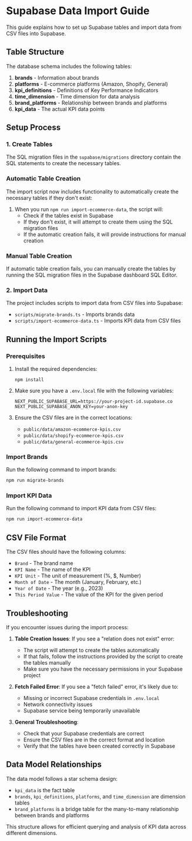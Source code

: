 # Supabase Data Import Guide

This guide explains how to set up Supabase tables and import data from CSV files into Supabase.

## Table Structure

The database schema includes the following tables:

1. **brands** - Information about brands
2. **platforms** - E-commerce platforms (Amazon, Shopify, General)
3. **kpi_definitions** - Definitions of Key Performance Indicators
4. **time_dimension** - Time dimension for data analysis
5. **brand_platforms** - Relationship between brands and platforms
6. **kpi_data** - The actual KPI data points

## Setup Process

### 1. Create Tables

The SQL migration files in the `supabase/migrations` directory contain the SQL statements to create the necessary tables.

### Automatic Table Creation

The import script now includes functionality to automatically create the necessary tables if they don't exist:

1. When you run `npm run import-ecommerce-data`, the script will:
   - Check if the tables exist in Supabase
   - If they don't exist, it will attempt to create them using the SQL migration files
   - If the automatic creation fails, it will provide instructions for manual creation

### Manual Table Creation

If automatic table creation fails, you can manually create the tables by running the SQL migration files in the Supabase dashboard SQL Editor.

### 2. Import Data

The project includes scripts to import data from CSV files into Supabase:

- `scripts/migrate-brands.ts` - Imports brands data
- `scripts/import-ecommerce-data.ts` - Imports KPI data from CSV files

## Running the Import Scripts

### Prerequisites

1. Install the required dependencies:
   ```
   npm install
   ```

2. Make sure you have a `.env.local` file with the following variables:
   ```
   NEXT_PUBLIC_SUPABASE_URL=https://your-project-id.supabase.co
   NEXT_PUBLIC_SUPABASE_ANON_KEY=your-anon-key
   ```

2. Ensure the CSV files are in the correct locations:
   - `public/data/amazon-ecommerce-kpis.csv`
   - `public/data/shopify-ecommerce-kpis.csv`
   - `public/data/general-ecommerce-kpis.csv`

### Import Brands

Run the following command to import brands:

```bash
npm run migrate-brands
```

### Import KPI Data

Run the following command to import KPI data from CSV files:

```bash
npm run import-ecommerce-data
```

## CSV File Format

The CSV files should have the following columns:

- `Brand` - The brand name
- `KPI Name` - The name of the KPI
- `KPI Unit` - The unit of measurement (%, $, Number)
- `Month of Date` - The month (January, February, etc.)
- `Year of Date` - The year (e.g., 2023)
- `This Period Value` - The value of the KPI for the given period

## Troubleshooting

If you encounter issues during the import process:

1. **Table Creation Issues**: If you see a "relation does not exist" error:
   - The script will attempt to create the tables automatically
   - If that fails, follow the instructions provided by the script to create the tables manually
   - Make sure you have the necessary permissions in your Supabase project

1. **Fetch Failed Error**: If you see a "fetch failed" error, it's likely due to:
   - Missing or incorrect Supabase credentials in `.env.local`
   - Network connectivity issues
   - Supabase service being temporarily unavailable

2. **General Troubleshooting**:
   - Check that your Supabase credentials are correct
   - Ensure the CSV files are in the correct format and location
   - Verify that the tables have been created correctly in Supabase

## Data Model Relationships

The data model follows a star schema design:

- `kpi_data` is the fact table
- `brands`, `kpi_definitions`, `platforms`, and `time_dimension` are dimension tables
- `brand_platforms` is a bridge table for the many-to-many relationship between brands and platforms

This structure allows for efficient querying and analysis of KPI data across different dimensions.